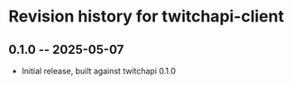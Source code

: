 # Revision history for twitchapi-client

## 0.1.0 -- 2025-05-07

* Initial release, built against twitchapi 0.1.0
